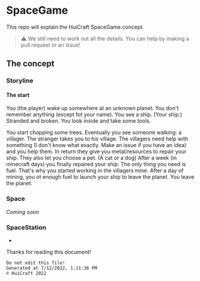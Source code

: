 # SpaceGame
This repo will explain the HuiCraft SpaceGame concept.

> ⚠️ We still need to work out all the details. You can help by making a pull request or an issue!

## The concept
### Storyline
#### The start
You (the player) wake up somewhere at an unknown planet. You don't remember anything (except fot your name). You see a ship. (Your ship.) Stranded and broken. You look inside and take some tools.

You start chopping some trees. Eventually you see someone walking: a villager. The stranger takes you to his village. The villagers need help with something (I don't know what exactly. Make an issue if you have an idea) and you help them.
In return they give you metal/resources to repair your ship. They also let you choose a pet. (A cat or a dog) After a week (in minecraft days) you finally repaired your ship.
The only thing you need is fuel. That's why you started working in the villagers mine. After a day of mining, you ot enough fuel to launch your ship to leave the planet.
You leave the planet.

### Space
*Coming soon*
### SpaceStation
-


Thanks for reading this document!

	Do not edit this file!
	Generated at 7/12/2022, 1:11:36 PM
	© HuiCraft 2022